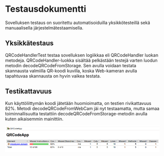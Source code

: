 # Testausdokumentti

Sovelluksen testaus on suoritettu automatisoiduilla yksikkötesteillä sekä manuaalisella järjestelmätestaamisella.

## Yksikkätestaus

QRCodeHandlerTest testaa sovelluksen logiikkaa eli QRCodeHandler luokan metodeja. QRCodeHandler-luokka sisältää pelkästään testejä varten luodun metodin decodeQRCodeFromStorage. 
Sen avulla voidaan testata skannausta valmiilla QR-koodi kuvilla, koska Web-kameran avulla tapahtuvaa skannausta on hyvin vaikea testata.

## Testikattavuus

Kun käyttöliittymän koodi jätetään huomioimatta, on testien rivikattavuus 82%. Metodi decodeQRCodeFromWebCam jäi nyt testaamatta, mutta samaa toiminnallisuutta testattiin decodeQRCodeFromStorage-metodin avulla kuten aikaisemmin mainittiin.

<img src="https://github.com/r0bert1/QRCodeApp/blob/master/dokumentaatio/kuvat/testikattavuus.png" >
